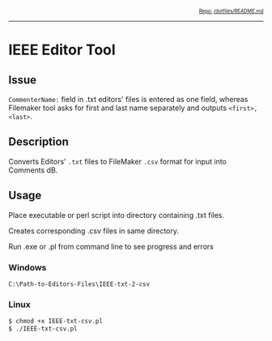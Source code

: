 <div style="text-align: right"><sub><sub>
    <a href="https://github.com/annebrown/?tab=repositories">
    Repo:</a> <a href="https://github.com/annebrown/org-IEEE-EditorTool/">/dotfiles/</a><a href=
                                                                                          "README.md">README.md</a>
</sub></sub></div>

---
<!-- End of Header -->

# IEEE Editor Tool

## Issue

```CommenterName:``` field in .txt editors' files is entered as one field, whereas Filemaker tool asks for first and last name separately and outputs ```<first>, <last>```.

## Description

Converts Editors' ```.txt``` files to FileMaker ```.csv``` format for input into Comments dB.

## Usage

Place executable or perl script into directory containing .txt files.  

Creates corresponding .csv files in same directory.  

Run .exe or .pl from command line to see progress and errors 

### Windows

```
C:\Path-to-Editors-Files\IEEE-txt-2-csv
```

### Linux

```bash
$ chmod +x IEEE-txt-csv.pl
$ ./IEEE-txt-csv.pl
```

